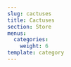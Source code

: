 ```yaml
---
slug: cactuses
title: Cactuses
section: Store
menus:
  categories:
    weight: 6
template: category
---
```

